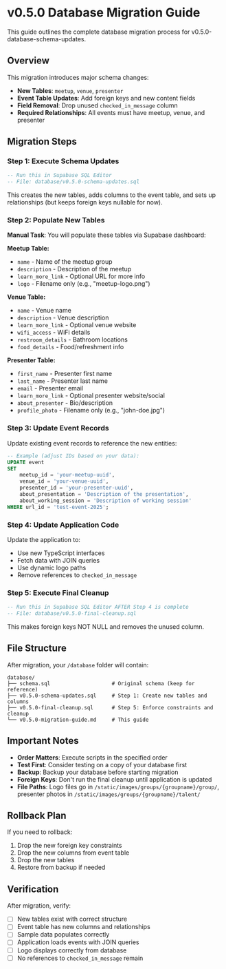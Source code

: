 # v0.5.0 Database Migration Guide

This guide outlines the complete database migration process for v0.5.0-database-schema-updates.

## Overview

This migration introduces major schema changes:
- **New Tables**: `meetup`, `venue`, `presenter`  
- **Event Table Updates**: Add foreign keys and new content fields
- **Field Removal**: Drop unused `checked_in_message` column
- **Required Relationships**: All events must have meetup, venue, and presenter

## Migration Steps

### Step 1: Execute Schema Updates
```sql
-- Run this in Supabase SQL Editor
-- File: database/v0.5.0-schema-updates.sql
```
This creates the new tables, adds columns to the event table, and sets up relationships (but keeps foreign keys nullable for now).

### Step 2: Populate New Tables
**Manual Task**: You will populate these tables via Supabase dashboard:

**Meetup Table:**
- `name` - Name of the meetup group
- `description` - Description of the meetup
- `learn_more_link` - Optional URL for more info
- `logo` - Filename only (e.g., "meetup-logo.png")

**Venue Table:**
- `name` - Venue name
- `description` - Venue description  
- `learn_more_link` - Optional venue website
- `wifi_access` - WiFi details
- `restroom_details` - Bathroom locations
- `food_details` - Food/refreshment info

**Presenter Table:**
- `first_name` - Presenter first name
- `last_name` - Presenter last name
- `email` - Presenter email
- `learn_more_link` - Optional presenter website/social
- `about_presenter` - Bio/description
- `profile_photo` - Filename only (e.g., "john-doe.jpg")

### Step 3: Update Event Records
Update existing event records to reference the new entities:
```sql
-- Example (adjust IDs based on your data):
UPDATE event 
SET 
    meetup_id = 'your-meetup-uuid',
    venue_id = 'your-venue-uuid', 
    presenter_id = 'your-presenter-uuid',
    about_presentation = 'Description of the presentation',
    about_working_session = 'Description of working session'
WHERE url_id = 'test-event-2025';
```

### Step 4: Update Application Code
Update the application to:
- Use new TypeScript interfaces
- Fetch data with JOIN queries  
- Use dynamic logo paths
- Remove references to `checked_in_message`

### Step 5: Execute Final Cleanup
```sql
-- Run this in Supabase SQL Editor AFTER Step 4 is complete
-- File: database/v0.5.0-final-cleanup.sql
```
This makes foreign keys NOT NULL and removes the unused column.

## File Structure

After migration, your `/database` folder will contain:
```
database/
├── schema.sql                    # Original schema (keep for reference)
├── v0.5.0-schema-updates.sql     # Step 1: Create new tables and columns
├── v0.5.0-final-cleanup.sql      # Step 5: Enforce constraints and cleanup
└── v0.5.0-migration-guide.md     # This guide
```

## Important Notes

- **Order Matters**: Execute scripts in the specified order
- **Test First**: Consider testing on a copy of your database first
- **Backup**: Backup your database before starting migration
- **Foreign Keys**: Don't run the final cleanup until application is updated
- **File Paths**: Logo files go in `/static/images/groups/{groupname}/group/`, presenter photos in `/static/images/groups/{groupname}/talent/`

## Rollback Plan

If you need to rollback:
1. Drop the new foreign key constraints
2. Drop the new columns from event table  
3. Drop the new tables
4. Restore from backup if needed

## Verification

After migration, verify:
- [ ] New tables exist with correct structure
- [ ] Event table has new columns and relationships
- [ ] Sample data populates correctly
- [ ] Application loads events with JOIN queries
- [ ] Logo displays correctly from database
- [ ] No references to `checked_in_message` remain